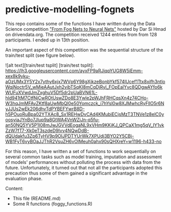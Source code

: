 # predictive-modelling-fognets

This repo contains some of the functions I have written during the Data Science competition ["From Fog Nets to Neural Nets"](https://www.drivendata.org/competitions/9/) hosted by Dar Si Hmad on drivendata.org. The competition received 1244 entries from from 128 participants. I ended up in 13th position.

An important aspect of this competition was the sequential structure of the train/test split (see figure below).

![alt text][train/test tsplit]
[train/test tsplit]: https://lh3.googleusercontent.com/ayxFP9aRJiqpYUG8W5iEmm-xex8k9yku-aOzUMx3Y5Y2x7ythy6xjx7WVp6Y98gXjkzeBonbYkf574IUcef1Ttx8xifh3ntloWqjNoctr5V_wMieAAutJxh2vibTSqKI8mCqDjRyl_FOpEalYvc8QDgwAYfo6kWUFuXVwdJmZxghuV5Df5dr2pUaBVN61L-hld941tM7CtfNjCwROtUswZDo8E3Ywle2pWJhFRHCqsXn4z74CHo-W3hqJmMFAvZKtf8aUwMbQl0e50Yomczck_i7hYsl0w8XJMwhcRyFllO5r6NyJJUs2wEk206dhvTdPYBEFYwrB8D-h5POuoRuBpa02YTXAc8_Sx1REHwDvCAd4KMubiECjsMzT3TNVe1z8elC0yoosyiaJYnBo7Jlup9a8GtWA4VnWZiJn-q5fu-an50NQ5YV5P1I08mJwJGVVdEogaNL9xVHm9KKiKJ_QPCaX1mg5qV_IY1vkZzW7fT7-Xk0eT3szdeD9Ivv4NQwDdB-dQUdakfu3Zp6TyHV9p9OIJPDTYUrWk7XPUdj3BYO2Y5CBj-WB1FyT6vyBOaJJThR2VsuZH6vOIMeuh0ahx90sQHXreY=w1196-h433-no

For this reason, I have written a set of functions to work sequentially on several common tasks such as model training, imputation and assessment of models' performances without polluting the process with data from the future. Unfortunately, it turned out that not all the participants adopted this precaution thus some of them gained a significant advantage in the evaluation phase.

Content:
- This file (README.md)
- Some R functions (foggy_functions.R)
